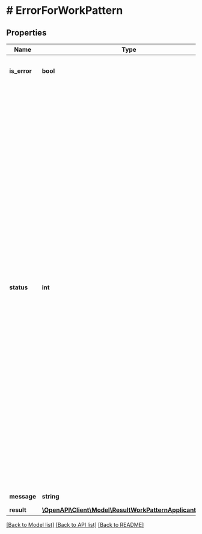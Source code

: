 # # ErrorForWorkPattern

## Properties

Name | Type | Description | Notes
------------ | ------------- | ------------- | -------------
**is_error** | **bool** | isError &#x3D; false means success and isError &#x3D; true means error | [optional]
**status** | **int** | &lt;br /&gt;Error Code &#x3D; 0 means &#39;The request processed successfully.&#39;&lt;br /&gt;Error Code &#x3D; 0 means &#39;No Record Found.&#39;&lt;br /&gt;Error Code &#x3D; 2 means &#39;Invalid API Key.&#39;&lt;br /&gt;Error Code &#x3D; 5 means &#39;API key does not exists.&#39; &lt;br /&gt;Error Code &#x3D; 4 means &#39;Action cannot be empty.&#39; &lt;br /&gt;Error Code &#x3D; 4 means &#39;Invalid Action.&#39; &lt;br/&gt;&lt;br /&gt;Error Code &#x3D; 5 means &#39;WorkPatternName contains invalid data.&#39; &lt;br /&gt;Error Code &#x3D; 5 means &#39;WorkPatternName contains contains more than 100 characters.&#39; &lt;br /&gt;Error Code &#x3D; 5 means &#39;No access on employee schema.&#39;&lt;br /&gt;Error Code &#x3D; 5 means &#39;Invalid Work Pattern Id.&#39; &lt;br/&gt;&lt;br /&gt;Error Code &#x3D; 6 means &#39;Oops! Something went wrong.&#39; &lt;br /&gt;Error Code &#x3D; 6 means &#39;Unknown error occured.&#39; &lt;br /&gt;Error Code &#x3D; 7 means &#39;No json data found.&#39;&lt;br /&gt;Error Code &#x3D; 8 means &#39;Either empty or no Form Data.&#39;&lt;br /&gt;Error Code &#x3D; 9 means &#39;Invalid json data.&#39;&lt;br/&gt; | [optional]
**message** | **string** | Message show as per error code | [optional]
**result** | [**\OpenAPI\Client\Model\ResultWorkPatternApplicantInner[]**](ResultWorkPatternApplicantInner.md) | Result value | [optional]

[[Back to Model list]](../../README.md#models) [[Back to API list]](../../README.md#endpoints) [[Back to README]](../../README.md)

